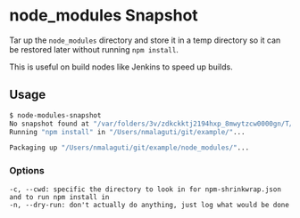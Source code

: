 # node_modules Snapshot

Tar up the `node_modules` directory and store it in a temp directory so it can be restored later
without running `npm install`.

This is useful on build nodes like Jenkins to speed up builds.

## Usage

```bash
$ node-modules-snapshot
No snapshot found at "/var/folders/3v/zdkckktj2194hxp_8mwytzcw0000gn/T/node-modules-snapshot/node-modules-snapshot/0cd711ab164722d7409c910c0054bb6d6fa63f3392615ef62c8964474ad202ba.tgz"
Running "npm install" in "/Users/nmalaguti/git/example/"...

Packaging up "/Users/nmalaguti/git/example/node_modules/"...
```

### Options

```
-c, --cwd: specific the directory to look in for npm-shrinkwrap.json and to run npm install in
-n, --dry-run: don't actually do anything, just log what would be done
```


